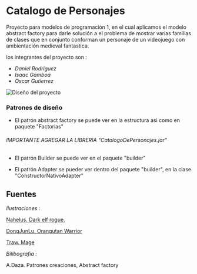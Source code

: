 # Catalogo de Personajes

Proyecto para modelos de programación 1, en el cual aplicamos el modelo abstract factory
para darle solución a el problema de mostrar varias familias de clases que en conjunto conforman un
personaje de un videojuego con ambientación medieval fantastica.

los integrantes del proyecto son :
* *Daniel Rodriguez*
* *Isaac Gamboa*
* *Oscar Gutierrez*


![Diseño del proyecto](/DiseñoCatalogoPersonajes.png)
### Patrones de diseño
* El patrón abstract factory se puede ver en la estructura asi como en paquete 
"Factorias"

###### IMPORTANTE AGREGAR LA LIBRERIA "CatalogoDePersonajes.jar"
* El patrón Builder se puede ver en el paquete "builder"

* El patrón Adapter se pueder ver dentro del paquete "builder", en la clase 
"ConstructorNativoAdapter"



## Fuentes
*Ilustraciones :*

[Nahelus. Dark elf rogue.](https://www.deviantart.com/nahelus/art/Dark-elf-rogue-771585526) 

[DongJunLu. Orangutan Warrior](https://www.deviantart.com/dongjunlu/art/Orangutan-Warrior-660913536)

[Traw. Mage](https://www.deviantart.com/traaw/art/Mage-722955261)

*Bilibografía :*

A.Daza. Patrones creaciones, Abstract factory
